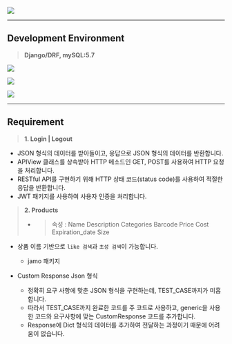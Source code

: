 ![](https://velog.velcdn.com/images/chan9708/post/62e761c1-3054-49c2-b737-bcbd607bace0/image.jpg)

---

## Development Environment

> **Django/DRF, mySQL:5.7**

![](https://velog.velcdn.com/images/chan9708/post/51ce05c0-e255-49a9-93db-86135a91f53d/image.png)

![](https://velog.velcdn.com/images/chan9708/post/5d64864d-b36f-456b-9d2d-ee72ac372aea/image.png)

![](https://velog.velcdn.com/images/chan9708/post/ccc594fa-c9fa-4135-93bc-1951fe2ff113/image.png)

---

## Requirement

> **1. Login | Logout**

- JSON 형식의 데이터를 받아들이고, 응답으로 JSON 형식의 데이터를 반환합니다.
  <br>
- APIView 클래스를 상속받아 HTTP 메소드인 GET, POST를 사용하여 HTTP 요청을 처리합니다.
  <br>
- RESTful API를 구현하기 위해 HTTP 상태 코드(status code)를 사용하여 적절한 응답을 반환합니다.
  <br>
- JWT 패키지를 사용하여 사용자 인증을 처리합니다.

> **2. Products**
>
> - > 속성 :
>   > Name
>   > Description
>   > Categories
>   > Barcode
>   > Price
>   > Cost
>   > Expiration_date
>   > Size

* 상품 이름 기반으로 `like 검색`과 `초성 검색`이 가능합니다.
  * jamo 패키지

* Custom Response Json 형식
  * 정확히 요구 사항에 맞춘 JSON 형식을 구현하는데, TEST_CASE까지가 미흡합니다.
  * 따라서 TEST_CASE까지 완료한 코드를 주 코드로 사용하고, generic을 사용한 코드와 요구사항에 맞는 CustomResponse 코드를 추가합니다.
  * Response에 Dict 형식의 데이터를 추가하여 전달하는 과정이기 때문에 어려움이 없습니다.